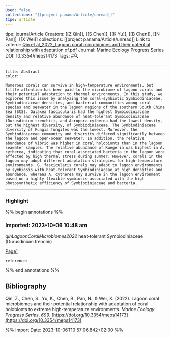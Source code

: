 ```yaml
---
Used: false
collections: "[[project panama/Article/unread]]"
tipe: article
---
```

tipe: journalArticle
Creators: [[Z Qin]], [[S Chen]], [[K Yu]], [[B Chen]], [[N Pan]], [[X Wei]]
collections: [[project panama/Article/unread]]
Link to zotero:: [Qin et al_2022_Lagoon coral microbiomes and their potential relationship with adaptation of.pdf](zotero://select/library/items/QLT3YDGH)
Journal: Marine Ecology Progress Series
DOI: 10.3354/meps14173
Tags: #🔍

---
```ad-note
title: Abstract
color:: 

Numerous corals can survive in high-temperature environments, but little attention has been paid to the microbiome of lagoon corals and their potential adaptation to thermal environments. In this study, we explored this issue by analyzing the coral-symbiotic Symbiodiniaceae, Symbiodiniaceae densities, and bacterial communities among coral species and seawater in the lagoon regions of the southern South China Sea (SCS). Galaxea fascicularis had the highest Symbiodiniaceae density and relative abundance of heat-tolerant Symbiodiniaceae (Durusdinium trenchii), and Acropora cytherea had the lowest density, but the highest diversity, of Symbiodiniaceae. The Symbiodiniaceae diversity of Fungia fungites was the lowest. Moreover, the Symbiodiniaceae community and diversity differed significantly between the lagoon and open-ocean seawater. In addition, the relative abundance of Vibrio was higher in coral holobionts than in the lagoon seawater samples. The relative abundance of Ruegeria was highest in A. cytherea, indicating that coral-associated bacteria in the lagoon were affected by high thermal stress during summer. However, corals in the lagoon may adopt different adaptation strategies for high-temperature environments. G. fascicularis corals may adapt to lagoon environments by symbiosis with heat-tolerant Symbiodiniaceae at high densities and abundance, whereas A. cytherea may survive in the lagoon environment based on a highly flexible symbiosis associated with the high photosynthetic efficiency of Symbiodiniaceae and bacteria.

```

---
### Highlight

%% begin annotations %%



### Imported: 2023-10-06 10:48 am

*qinLagoonCoralMicrobiomes2022*
	heat-tolerant Symbiodiniaceae (Durusdinium trenchii) 
	
[Page1](zotero://open-pdf/library/items/QLT3YDGH?page=1&a=C72TTVWH)
	
	
	
	reference:


%% end annotations %%

## Bibliography

Qin, Z., Chen, S., Yu, K., Chen, B., Pan, N., & Wei, X. (2022). Lagoon coral microbiomes and their potential relationship with adaptation of coral holobionts to extreme high-temperature environments. _Marine Ecology Progress Series_, _699_. [https://doi.org/10.3354/meps14173](https://doi.org/10.3354/meps14173)

%% Import Date: 2023-10-06T10:57:06.842+02:00 %%
